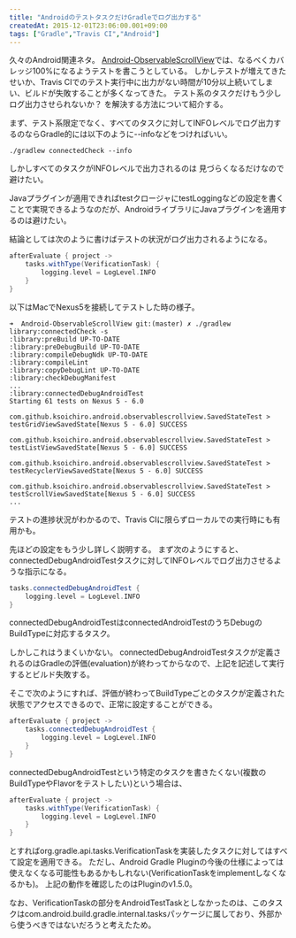 ```yaml
---
title: "AndroidのテストタスクだけGradleでログ出力する"
createdAt: 2015-12-01T23:06:00.001+09:00
tags: ["Gradle","Travis CI","Android"]
---
```

久々のAndroid関連ネタ。
[Android-ObservableScrollView](https://github.com/ksoichiro/Android-ObservableScrollView)では、なるべくカバレッジ100%になるようテストを書こうとしている。
しかしテストが増えてきたせいか、Travis CIでのテスト実行中に出力がない時間が10分以上続いてしまい、ビルドが失敗することが多くなってきた。
テスト系のタスクだけもう少しログ出力させられないか？
を解決する方法について紹介する。

まず、テスト系限定でなく、すべてのタスクに対してINFOレベルでログ出力するのならGradle的には以下のように--infoなどをつければいい。

```
./gradlew connectedCheck --info
```

しかしすべてのタスクがINFOレベルで出力されるのは
見づらくなるだけなので避けたい。
<!--more-->

Javaプラグインが適用できればtestクロージャにtestLoggingなどの設定を書くことで実現できるようなのだが、AndroidライブラリにJavaプラグインを適用するのは避けたい。

結論としては次のように書けばテストの状況がログ出力されるようになる。

```groovy
afterEvaluate { project ->
    tasks.withType(VerificationTask) {
        logging.level = LogLevel.INFO
    }
}
```

以下はMacでNexus5を接続してテストした時の様子。

```
➜  Android-ObservableScrollView git:(master) ✗ ./gradlew library:connectedCheck -s
:library:preBuild UP-TO-DATE
:library:preDebugBuild UP-TO-DATE
:library:compileDebugNdk UP-TO-DATE
:library:compileLint
:library:copyDebugLint UP-TO-DATE
:library:checkDebugManifest
...
:library:connectedDebugAndroidTest
Starting 61 tests on Nexus 5 - 6.0

com.github.ksoichiro.android.observablescrollview.SavedStateTest > testGridViewSavedState[Nexus 5 - 6.0] SUCCESS 

com.github.ksoichiro.android.observablescrollview.SavedStateTest > testListViewSavedState[Nexus 5 - 6.0] SUCCESS 

com.github.ksoichiro.android.observablescrollview.SavedStateTest > testRecyclerViewSavedState[Nexus 5 - 6.0] SUCCESS 

com.github.ksoichiro.android.observablescrollview.SavedStateTest > testScrollViewSavedState[Nexus 5 - 6.0] SUCCESS 
...
```

テストの進捗状況がわかるので、Travis CIに限らずローカルでの実行時にも有用かも。

先ほどの設定をもう少し詳しく説明する。
まず次のようにすると、connectedDebugAndroidTestタスクに対してINFOレベルでログ出力させるような指示になる。

```groovy
tasks.connectedDebugAndroidTest {
    logging.level = LogLevel.INFO
}
```

connectedDebugAndroidTestはconnectedAndroidTestのうちDebugのBuildTypeに対応するタスク。

しかしこれはうまくいかない。
connectedDebugAndroidTestタスクが定義されるのはGradleの評価(evaluation)が終わってからなので、上記を記述して実行するとビルド失敗する。

そこで次のようにすれば、評価が終わってBuildTypeごとのタスクが定義された状態でアクセスできるので、正常に設定することができる。

```groovy
afterEvaluate { project ->
    tasks.connectedDebugAndroidTest {
        logging.level = LogLevel.INFO
    }
}
```

connectedDebugAndroidTestという特定のタスクを書きたくない(複数のBuildTypeやFlavorをテストしたい)という場合は、

```groovy
afterEvaluate { project ->
    tasks.withType(VerificationTask) {
        logging.level = LogLevel.INFO
    }
}
```

とすればorg.gradle.api.tasks.VerificationTaskを実装したタスクに対してはすべて設定を適用できる。
ただし、Android Gradle Pluginの今後の仕様によっては使えなくなる可能性もあるかもしれない(VerificationTaskをimplementしなくなるかも)。
上記の動作を確認したのはPluginのv1.5.0。

なお、VerificationTaskの部分をAndroidTestTaskとしなかったのは、このタスクはcom.android.build.gradle.internal.tasksパッケージに属しており、外部から使うべきではないだろうと考えたため。
